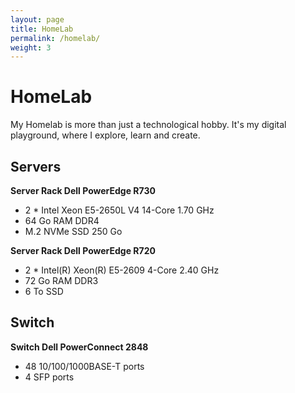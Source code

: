 ```yaml
---
layout: page
title: HomeLab
permalink: /homelab/
weight: 3
---
```


# HomeLab
My Homelab is more than just a technological hobby. It's my digital playground, where I explore, learn and create.

## Servers
**Server Rack Dell PowerEdge R730**
- 2 * Intel Xeon E5-2650L V4 14-Core 1.70 GHz 
- 64 Go RAM DDR4
- M.2 NVMe SSD 250 Go

**Server Rack Dell PowerEdge R720**
- 2 * Intel(R) Xeon(R) E5-2609 4-Core 2.40 GHz
- 72 Go RAM DDR3
- 6 To SSD

## Switch
**Switch Dell PowerConnect 2848**
- 48 10/100/1000BASE-T ports
- 4 SFP ports


<!--
## 3D Printers
**Creality Ender 3 Pro**
- Remote-controlled by a Rasberry Pi

# Hardware
# Software

## Operating Systems
- **Proxmox VE 8.0**: A free virtualization solution based on the Linux hypervisor KVM, it also offers a container solution with LXC.
- **OctoPi 1.0.0**: A Debian image for the Raspberry Pi that already includes OctoPrint and MJPG-Streamer for live viewing of prints and timelapse video creation.

## Self-Hosted Tools

I've set up and maintained a collection of self-hosted tools on my Homelab. These tools have not only empowered me to streamline various tasks but have also fostered collaborative work and resource optimization.

- **JupyterHub**: I've deployed a <a href="https://jupyter.org/hub">JupyterHub</a> on my Homelab, which allowed me to offload computational tasks from my personal computer during coursework. It also facilitated collaboration with colleagues.
- **Pi-hole**: It serves as a network-wide ad blocker, effectively blocking unwanted ads across all devices on my home network. Furthermore, <a href="https://pi-hole.net/">Pi-hole</a> offers local DNS resolution management, enhancing security and privacy while maintaining a fast and efficient DNS resolution process.
- **GitHub Runners**: These runners empower my continuous integration and deployment (CI/CD) workflows, allowing me to build, test, and deploy my projects with speed and flexibility. By running these runners on my Homelab, I have greater control over my development pipeline, ensuring resource optimization for my projects.
- **SonarQube**: A static code analysis tool that helps me maintain code quality by identifying code smells, bugs, and security vulnerabilities. By hosting <a href="https://www.sonarsource.com/products/sonarqube/"> SonarQube </a> on my Homelab, I can continuously monitor and improve the quality of my software projects, ensuring they meet the highest standards.
- **Uptime Kuma**: A monitoring tool that helps me track the availability and performance of websites and services. By hosting <a href="https://uptime.kuma.pet/"> Uptime Kuma </a> on my Homelab, I can receive alerts and notifications in case of downtime.


## Other Tools
- **Tailscale**: For seamless and secure remote access to my home network, I use on <a href="https://tailscale.com/">Tailscale</a>, a versatile and user-friendly VPN solution. By incorporating Tailscale into my network infrastructure, I've gained the flexibility and reliability needed to stay connected and in control, regardless of my physical location.
<!-- Cloudflare -->
